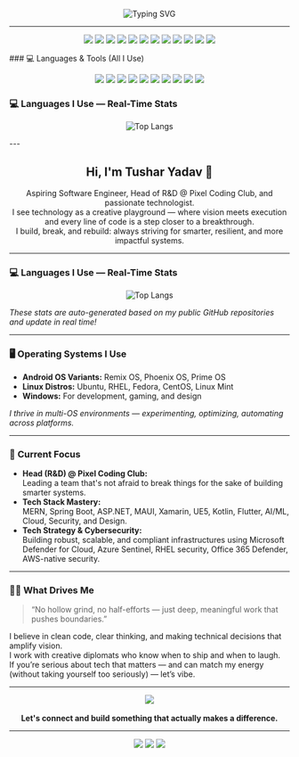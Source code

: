 <!-- Enhanced GitHub Profile README for codingnoobno1 (Tushar Yadav) -->

<p align="center">
  <img src="https://readme-typing-svg.demolab.com?font=Fira+Code&size=27&pause=1000&color=00B4D8&background=000000&center=true&vCenter=true&width=700&lines=Aspiring+Software+Engineer;AI%2FML+Developer;Full-Stack+%7C+.NET%2C+MERN%2C+Spring+Boot;Game+%26+Android+Dev;Tech+Strategist+%7C+Head+of+R%26D+@+Pixel+Coding+Club" alt="Typing SVG" />
</p>

---

<p align="center">
  <img src="https://img.shields.io/badge/AI%2FML-FF3366?style=for-the-badge&logo=python&logoColor=white"/>
  <img src="https://img.shields.io/badge/MERN-00B4D8?style=for-the-badge&logo=react&logoColor=white"/>
  <img src="https://img.shields.io/badge/Spring%20Boot-006400?style=for-the-badge&logo=spring&logoColor=white"/>
  <img src="https://img.shields.io/badge/.NET-512BD4?style=for-the-badge&logo=dotnet&logoColor=white"/>
  <img src="https://img.shields.io/badge/MAUI-512BD4?style=for-the-badge&logo=microsoft&logoColor=white"/>
  <img src="https://img.shields.io/badge/Xamarin-3498DB?style=for-the-badge&logo=xamarin&logoColor=white"/>
  <img src="https://img.shields.io/badge/UE5-1E1E1E?style=for-the-badge&logo=unrealengine&logoColor=white"/>
  <img src="https://img.shields.io/badge/Kotlin-7F52FF?style=for-the-badge&logo=kotlin&logoColor=white"/>
  <img src="https://img.shields.io/badge/Flutter-02569B?style=for-the-badge&logo=flutter&logoColor=white"/>
  <img src="https://img.shields.io/badge/Cloud-232F3E?style=for-the-badge&logo=amazonaws&logoColor=white"/>
  <img src="https://img.shields.io/badge/Cybersecurity-FF0000?style=for-the-badge&logo=security&logoColor=white"/>
  <img src="https://img.shields.io/badge/Graphic%20Design-E34F26?style=for-the-badge&logo=adobephotoshop&logoColor=white"/>
</p>
### 💻 Languages & Tools (All I Use)
<p align="center">
  <img src="https://img.shields.io/badge/Python-3776AB?style=for-the-badge&logo=python&logoColor=white"/>
  <img src="https://img.shields.io/badge/JavaScript-F7DF1E?style=for-the-badge&logo=javascript&logoColor=black"/>
  <img src="https://img.shields.io/badge/TypeScript-3178C6?style=for-the-badge&logo=typescript&logoColor=white"/>
  <img src="https://img.shields.io/badge/C%23-239120?style=for-the-badge&logo=c-sharp&logoColor=white"/>
  <img src="https://img.shields.io/badge/Java-007396?style=for-the-badge&logo=java&logoColor=white"/>
  <img src="https://img.shields.io/badge/Kotlin-7F52FF?style=for-the-badge&logo=kotlin&logoColor=white"/>
  <img src="https://img.shields.io/badge/Dart-0175C2?style=for-the-badge&logo=dart&logoColor=white"/>
  <img src="https://img.shields.io/badge/Go-00ADD8?style=for-the-badge&logo=go&logoColor=white"/>
  <img src="https://img.shields.io/badge/C++-00599C?style=for-the-badge&logo=c%2B%2B&logoColor=white"/>
  <img src="https://img.shields.io/badge/SQL-4479A1?style=for-the-badge&logo=postgresql&logoColor=white"/>
  <!-- Add more as needed -->
</p>

### 💻 **Languages I Use — Real-Time Stats**
<p align="center">
  <img src="https://github-readme-stats.vercel.app/api/top-langs/?username=codingnoobno1&layout=compact&theme=tokyonight&hide=css,html,scss,shell,batchfile,makefile" alt="Top Langs"/>
</p>
---

<div align="center">

## Hi, I'm Tushar Yadav 👋

Aspiring Software Engineer, Head of R&D @ Pixel Coding Club, and passionate technologist.<br>
I see technology as a creative playground — where vision meets execution and every line of code is a step closer to a breakthrough.<br>
I build, break, and rebuild: always striving for smarter, resilient, and more impactful systems.

</div>

---

### 💻 **Languages I Use — Real-Time Stats**

<p align="center">
  <img src="https://github-readme-stats.vercel.app/api/top-langs/?username=codingnoobno1&layout=compact&theme=tokyonight&hide=css,html,scss,shell,batchfile,makefile" alt="Top Langs"/>
</p>

_These stats are auto-generated based on my public GitHub repositories and update in real time!_

---

### 🖥️ **Operating Systems I Use**

- **Android OS Variants:** Remix OS, Phoenix OS, Prime OS  
- **Linux Distros:** Ubuntu, RHEL, Fedora, CentOS, Linux Mint  
- **Windows:** For development, gaming, and design

*I thrive in multi-OS environments — experimenting, optimizing, automating across platforms.*

---

### 🚀 **Current Focus**

- **Head (R&D) @ Pixel Coding Club:**  
  Leading a team that's not afraid to break things for the sake of building smarter systems.
- **Tech Stack Mastery:**  
  MERN, Spring Boot, ASP.NET, MAUI, Xamarin, UE5, Kotlin, Flutter, AI/ML, Cloud, Security, and Design.
- **Tech Strategy & Cybersecurity:**  
  Building robust, scalable, and compliant infrastructures using Microsoft Defender for Cloud, Azure Sentinel, RHEL security, Office 365 Defender, AWS-native security.

---

### 🧑‍💻 **What Drives Me**

> “No hollow grind, no half-efforts — just deep, meaningful work that pushes boundaries.”

I believe in clean code, clear thinking, and making technical decisions that amplify vision.  
I work with creative diplomats who know when to ship and when to laugh.  
If you’re serious about tech that matters — and can match my energy (without taking yourself too seriously) — let’s vibe.

---

<div align="center">
  <a href="https://www.linkedin.com/in/tushar-yadav-a112b1148/" target="_blank">
    <img src="https://img.shields.io/badge/LinkedIn-Tushar%20Yadav-0077B5?style=for-the-badge&logo=linkedin&logoColor=white"/>
  </a>
  <br><br>
  <strong>Let's connect and build something that actually makes a difference.</strong>
</div>

---

<p align="center">
  <img src="https://img.shields.io/badge/Bluestock™-FF3366?style=for-the-badge"/>
  <img src="https://img.shields.io/badge/Maharishi%20Markandeshwar%20University-000000?style=for-the-badge"/>
  <img src="https://img.shields.io/badge/Ambala%2C%20Haryana%2C%20India-1E90FF?style=for-the-badge"/>
</p>
